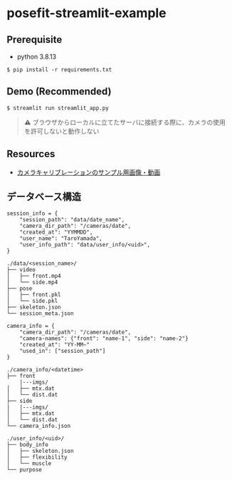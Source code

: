 # posefit-streamlit-example

## Prerequisite
* python 3.8.13
```
$ pip install -r requirements.txt
```

## Demo (Recommended)
```
$ streamlit run streamlit_app.py
```
> :warning: ブラウザからローカルに立てたサーバに接続する際に、カメラの使用を許可しないと動作しない

## Resources
* [カメラキャリブレーションのサンプル用画像・動画](https://drive.google.com/drive/folders/1r3Z7lHwwfGPrODKtyt3r8PVc50vcdApI?usp=sharing)

## データベース構造
```
session_info = {
    "session_path": "data/date_name",
    "camera_dir_path": "/cameras/date",
    "created_at": "YYMMDD",
    "user_name": "TaroYamada",
    "user_info_path": "data/user_info/<uid>",
}
```

```
./data/<session_name>/
├── video
│   ├── front.mp4
│   └── side.mp4
├── pose
│   ├── front.pkl
│   └── side.pkl
├── skeleton.json
└── session_meta.json
```


```
camera_info = {
    "camera_dir_path": "/cameras/date",
    "camera-names": {"front": "name-1", "side": "name-2"}
    "created_at": "YY-MM~"
    "used_in": ["session_path"]
}
```

```
./camera_info/<datetime>
├── front
    |---imgs/
│   ├── mtx.dat
│   └── dist.dat
├── side
|   |---imgs/
│   ├── mtx.dat
│   └── dist.dat
└── camera_info.json
```


```
./user_info/<uid>/
├── body_info
│   ├── skeleton.json
│   ├── flexibility
│   └── muscle
└── purpose
```